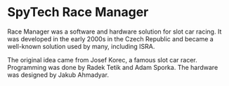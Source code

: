# SpyTech Race Manager

Race Manager was a software and hardware solution for slot car racing. It was developed in the early 2000s in the Czech Republic and became a well-known solution used by many, including ISRA.

The original idea came from Josef Korec, a famous slot car racer. Programming was done by Radek Tetik and Adam Sporka. The hardware was designed by Jakub Ahmadyar.
